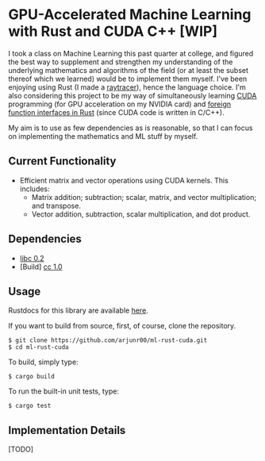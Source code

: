 # GPU-Accelerated Machine Learning with Rust and CUDA C++ [WIP]

I took a class on Machine Learning this past quarter at college, and figured the best way to supplement and strengthen my understanding of the underlying mathematics and algorithms of the field (or at least the subset thereof which we learned) would be to implement them myself.
I've been enjoying using Rust (I made a [raytracer](https://github.com/arjunr00/raytracer-rust)), hence the language choice.
I'm also considering this project to be my way of simultaneously learning [CUDA](https://developer.nvidia.com/cuda-toolkit) programming (for GPU acceleration on my NVIDIA card) and [foreign function interfaces in Rust](https://doc.rust-lang.org/nomicon/ffi.html) (since CUDA code is written in C/C++).

My aim is to use as few dependencies as is reasonable, so that I can focus on implementing the mathematics and ML stuff by myself.

## Current Functionality

* Efficient matrix and vector operations using CUDA kernels. This includes:
  * Matrix addition; subtraction; scalar, matrix, and vector multiplication; and transpose.
  * Vector addition, subtraction, scalar multiplication, and dot product.

## Dependencies

* [libc 0.2](https://crates.io/crates/libc)
* [Build] [cc 1.0](https://crates.io/crates/cc)

## Usage

Rustdocs for this library are available [here](https://arjunr00.github.io/ml-rust-cuda).

If you want to build from source, first, of course, clone the repository.
```
$ git clone https://github.com/arjunr00/ml-rust-cuda.git
$ cd ml-rust-cuda
```

To build, simply type:
```
$ cargo build
```

To run the built-in unit tests, type:
```
$ cargo test
```

## Implementation Details

[TODO]
